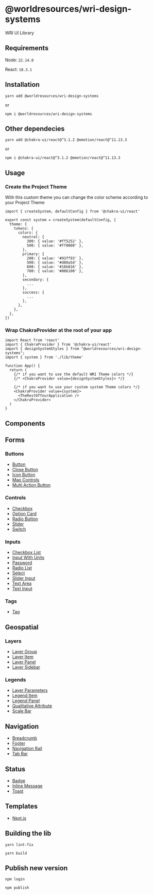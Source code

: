 # @worldresources/wri-design-systems

WRI UI Library

## Requirements

Node: `22.14.0`

React: `18.3.1`

## Installation

```
yarn add @worldresources/wri-design-systems
```

or

```
npm i @worldresources/wri-design-systems
```

## Other dependecies

```
yarn add @chakra-ui/react@^3.1.2 @emotion/react@^11.13.3
```

or

```
npm i @chakra-ui/react@^3.1.2 @emotion/react@^11.13.3
```

## Usage

### Create the Project Theme

With this custom theme you can change the color scheme according to your Project Theme

```tsx
import { createSystem, defaultConfig } from '@chakra-ui/react'

export const system = createSystem(defaultConfig, {
  theme: {
    tokens: {
      colors: {
        neutral: {
          300: { value: '#ff5252' },
          500: { value: '#ff0000' },
        },
        primary: {
          200: { value: '#93ff93' },
          500: { value: '#d80a5d' },
          600: { value: '#16b816' },
          700: { value: '#006100' },
        },
        secondary: {
          ...
        },
        success: {
          ...
        },
      },
    },
  },
})
```

### Wrap ChakraProvider at the root of your app

```tsx
import React from 'react'
import { ChakraProvider } from '@chakra-ui/react'
import { designSystemStyles } from "@worldresources/wri-design-systems";
import { system } from './lib/theme'

function App() {
  return (
    {/* if you want to use the default WRI Theme colors */}
    {/* <ChakraProvider value={designSystemStyles}> */}

    {/* if you want to use your custom system Theme colors */}
    <ChakraProvider value={system}>
      <TheRestOfYourApplication />
    </ChakraProvider>
  )
}
```

## Components

## Forms

### Buttons

- [Button](https://github.com/wri/wri-design-systems/tree/main/src/components/Forms/Buttons/Button)
- [Close Button](https://github.com/wri/wri-design-systems/tree/main/src/components/Forms/Buttons/CloseButton)
- [Icon Button](https://github.com/wri/wri-design-systems/tree/main/src/components/Forms/Buttons/IconButton)
- [Map Controls](https://github.com/wri/wri-design-systems/tree/main/src/components/Forms/Buttons/MapControls)
- [Multi Action Button](https://github.com/wri/wri-design-systems/tree/main/src/components/Forms/Buttons/MultiActionButton)

### Controls

- [Checkbox](https://github.com/wri/wri-design-systems/tree/main/src/components/Forms/Controls/Checkbox)
- [Option Card](https://github.com/wri/wri-design-systems/tree/main/src/components/Forms/Controls/OptionCard)
- [Radio Button](https://github.com/wri/wri-design-systems/tree/main/src/components/Forms/Controls/Radio)
- [Slider](https://github.com/wri/wri-design-systems/tree/main/src/components/Forms/Controls/Slider)
- [Switch](https://github.com/wri/wri-design-systems/tree/main/src/components/Forms/Controls/Switch)

### Inputs

- [Checkbox List](https://github.com/wri/wri-design-systems/tree/main/src/components/Forms/Inputs/CheckboxList)
- [Input With Units](https://github.com/wri/wri-design-systems/tree/main/src/components/Forms/Inputs/InputWithUnits)
- [Password](https://github.com/wri/wri-design-systems/tree/main/src/components/Forms/Inputs/Password)
- [Radio List](https://github.com/wri/wri-design-systems/tree/main/src/components/Forms/Inputs/RadioList)
- [Select](https://github.com/wri/wri-design-systems/tree/main/src/components/Forms/Inputs/Select)
- [Slider Input](https://github.com/wri/wri-design-systems/tree/main/src/components/Forms/Inputs/SliderInput)
- [Text Area](https://github.com/wri/wri-design-systems/tree/main/src/components/Forms/Inputs/Textarea)
- [Text Input](https://github.com/wri/wri-design-systems/tree/main/src/components/Forms/Inputs/TextInput)

### Tags

- [Tag](https://github.com/wri/wri-design-systems/tree/main/src/components/Forms/Tag)

## Geospatial

### Layers

- [Layer Group](https://github.com/wri/wri-design-systems/tree/main/src/components/Geospatial/Layers/LayerGroup)
- [Layer Item](https://github.com/wri/wri-design-systems/tree/main/src/components/Geospatial/Layers/LayerItem)
- [Layer Panel](https://github.com/wri/wri-design-systems/tree/main/src/components/Geospatial/Layers/LayerPanel)
- [Layer Sidebar](https://github.com/wri/wri-design-systems/tree/main/src/components/Geospatial/Layers/LayerSidebar)

### Legends

- [Layer Parameters](https://github.com/wri/wri-design-systems/tree/main/src/components/Geospatial/Legends/LayerParameters)
- [Legend Item](https://github.com/wri/wri-design-systems/tree/main/src/components/Geospatial/Legends/LegendItem)
- [Legend Panel](https://github.com/wri/wri-design-systems/tree/main/src/components/Geospatial/Legends/LegendPanel)
- [Qualitative Attribute](https://github.com/wri/wri-design-systems/tree/main/src/components/Geospatial/Legends/QualitativeAttribute)
- [Scale Bar](https://github.com/wri/wri-design-systems/tree/main/src/components/Geospatial/Legends/ScaleBar)

## Navigation

- [Breadcrumb](https://github.com/wri/wri-design-systems/tree/main/src/components/Navigation/Breadcrumb)
- [Footer](https://github.com/wri/wri-design-systems/tree/main/src/components/Navigation/Footer)
- [Navigation Rail](https://github.com/wri/wri-design-systems/tree/main/src/components/Navigation/NavigationRail)
- [Tab Bar](https://github.com/wri/wri-design-systems/tree/main/src/components/Navigation/TabBar)

## Status

- [Badge](https://github.com/wri/wri-design-systems/tree/main/src/components/Status/Badge)
- [Inline Message](https://github.com/wri/wri-design-systems/tree/main/src/components/Status/InlineMessage)
- [Toast](https://github.com/wri/wri-design-systems/tree/main/src/components/Status/Toast)

## Templates

- [Next.js](https://github.com/wri/next-js-design-system-template)

## Building the lib

```
yarn lint-fix
```

```
yarn build
```

## Publish new version

```
npm login
```

```
npm publish
```
